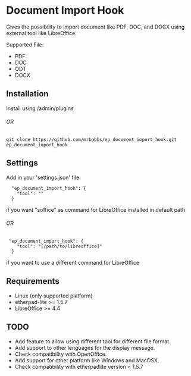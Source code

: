 # Document Import Hook

Gives the possibility to import document like PDF, DOC, and DOCX using
external tool like LibreOffice.

Supported File:
* PDF
* DOC
* ODT
* DOCX

## Installation

Install using /admin/plugins 

###### OR

```
git clone https://github.com/mrbabbs/ep_document_import_hook.git ep_document_import_hook
```

## Settings

Add in your 'settings.json' file:

```
  "ep_document_import_hook": {
    "tool": ""
  }
```

if you want "soffice" as command for LibreOffice installed in default path

###### OR

```
 "ep_document_import_hook": {
    "tool": "[/path/to/libreoffice]"
  }
```

if you want to use a different command for LibreOffice

## Requirements

* Linux (only supported platform)
* etherpad-lite >= 1.5.7
* LibreOffice >= 4.4

## TODO

* Add feature to allow using different tool for different file format.
* Add support to other lenguages for the display message.
* Check compatibility with OpenOffice.
* Add support for other platform like Windows and MacOSX.
* Check compatibility with etherpadlite version < 1.5.7
